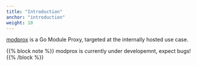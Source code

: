 ```yaml
---
title: "Introduction"
anchor: "introduction"
weight: 10
---
```


[modprox](https://github.com/modprox) is a Go Module Proxy,
targeted at the internally hosted use case.

{{% block note %}}
modprox is currently under developemnt, expect bugs!
{{% /block %}}

